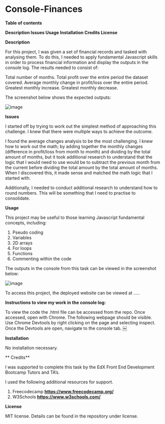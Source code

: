 # Console-Finances

**Table of contents**

**Description
Issues
Usage
Installation
Credits
License**


**Description**


For this project, I was given a set of financial records and tasked with analysing them. To do this, I needed to apply fundamental Javascript skills in order to process financial information and display the outputs in the console log. The results needed to consist of:


Total number of months.
Total profit over the entire period the dataset covered.
Average monthly change in profit/loss over the entire period.
Greatest monthly increase.
Greatest monthly decrease.


The screenshot below shows the expected outputs:


![image](https://github.com/gdavies2736/Console-Finances/assets/89836987/95d34b3e-e921-40f3-b557-2442e372e0a0)




**Issues**


I started off by trying to work out the simplest method of approaching this challenge. I knew that there were multiple ways to achieve the outcome.


I found the average changes analysis to be the most challenging. I knew how to work out the math; by adding together the monthly changes (difference in profit/loss from month to month) and dividing by the total amount of months, but it took additional research to understand that the logic that I would need to use would be to subtract the previous month from the current before dividing the total amount by the total amount of months. When I discovered this, it made sense and matched the math logic that I started with.


Additionally, I needed to conduct additional research to understand how to round numbers. This will be something that I need to practise to consolidate.



**Usage**


This project may be useful to those learning Javascript fundamental concepts, including:


1. Pseudo coding
2. Variables
3. 2D arrays
4. For loops
5. Functions
6. Commenting within the code


The outputs in the console from this task can be viewed in the screenshot below:



![image](https://github.com/gdavies2736/Console-Finances/assets/89836987/7b768015-3529-4c81-9ff7-1c84be1159aa)



To access this project, the deployed website can be viewed at …..




**Instructions to view my work in the console log:**


To view the code the .html file can be accessed from the repo. 
Once accessed, open with Chrome.
The following webpage should be visible.
Use Chrome Devtools by right clicking on the page and selecting inspect.
Once the Devtools are open, navigate to the console tab.
￼


**Installation**


No installation necessary.


**
Credits**

I was supported to complete this task by the EdX Front End Development Bootcamp Tutors and TA’s. 

I used the following additional resources for support.

1. Freecodecamp  **https://www.freecodecamp.org/**
2. W3Schools **https://www.w3schools.com/**

**License**

MIT license. Details can be found in the repository under license.

